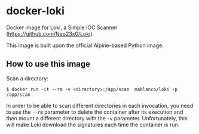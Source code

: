 # docker-loki

Docker image for Loki, a Simple IOC Scanner (<https://github.com/Neo23x0/Loki>).

This image is built upon the official Alpine-based Python image.

## How to use this image

Scan a directory:

    $ docker run -it --rm -v <directory>:/app/scan  mablanco/loki -p /app/scan

In order to be able to scan different directories in each invocation, you need to use the `--rm` parameter to delete the container after its execution and then mount a different directory with the `-v` parameter. Unfortunately, this will make Loki download the signatures each time the container is run.
